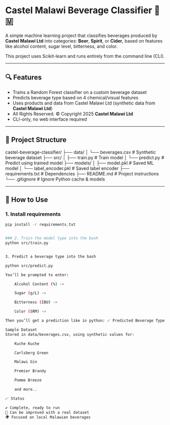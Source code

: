# Castel Malawi Beverage Classifier 🍻🇲

A simple machine learning project that classifies beverages produced by **Castel Malawi Ltd** into categories: **Beer**, **Spirit**, or **Cider**, based on features like alcohol content, sugar level, bitterness, and color.

This project uses Scikit-learn and runs entirely from the command line (CLI).

---

## 🔍 Features

- Trains a Random Forest classifier on a custom beverage dataset
- Predicts beverage type based on 4 chemical/visual features
- Uses products and data from Castel Malawi Ltd 
(synthetic data from **Castel Malawi Ltd**) 
- All Rights Reserved. © Copyright 2025 **Castel Malawi Ltd**
- CLI-only, no web interface required

---

## 📂 Project Structure

castel-beverage-classifier/
├── data/
│ └── beverages.csv # Synthetic beverage dataset
├── src/
│ ├── train.py # Train model
│ └── predict.py # Predict using trained model
├── models/
│ ├── model.pkl # Saved ML model
│ └── label_encoder.pkl # Saved label encoder
├── requirements.txt # Dependencies
├── README.md # Project instructions
└── .gitignore # Ignore Python cache & models


---

## 🚀 How to Use

### 1. Install requirements

```bash
pip install -r requirements.txt


### 2. Train the model type into the bash
python src/train.py


3. Predict a beverage type into the bash

python src/predict.py

You’ll be prompted to enter:

    Alcohol Content (%) ->

    Sugar (g/L) ->

    Bitterness (IBU) ->

    Color (SRM) ->

Then you’ll get a prediction like in python: ✅ Predicted Beverage Type: Beer

Sample Dataset
Stored in data/beverages.csv, using synthetic values for:

    Kuche Kuche

    Carlsberg Green

    Malawi Gin

    Premier Brandy

    Pomme Breeze

    and more..

✅ Status

✔️ Complete, ready to run
🧪 Can be improved with a real dataset
🌍 Focused on local Malawian beverages


